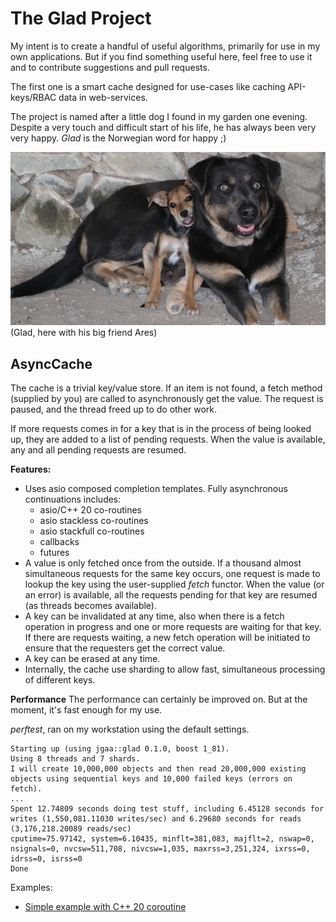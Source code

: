 # The Glad Project

My intent is to create a handful of useful algorithms, primarily for use in my own applications. But if you find something useful here, feel free to use it and to contribute suggestions and pull requests.

The first one is a smart cache designed for use-cases like caching API-keys/RBAC data in web-services. 

The project is named after a little dog I found in my garden one evening. Despite a very touch and difficult start of his life, he has always been very very happy. *Glad* is the Norwegian word for happy ;)

![Glad the dog](glad-the-dog/images/glad02.jpg)
(Glad, here with his big friend Ares)

## AsyncCache

The cache is a trivial key/value store. If an item is not found,
a fetch method (supplied by you) are called to asynchronously get the
value. The request is paused, and the thread freed up to do other work.

If more requests comes in for a key that is in the process of being looked up,
they are added to a list of pending requests. When the value is available,
any and all pending requests are resumed.

**Features:**
- Uses asio composed completion templates. Fully asynchronous continuations includes:
    - asio/C++ 20 co-routines
    - asio stackless co-routines
    - asio stackfull co-routines
    - callbacks
    - futures
- A value is only fetched once from the outside. If a thousand almost simultaneous requests for the same key occurs, one request is made to lookup the key using the user-supplied *fetch* functor. When the value (or an error) is available, all the requests pending for that key are resumed (as threads becomes available). 
- A key can be invalidated at any time, also when there is a fetch operation in progress and one or more requests are waiting for that key. If there are requests waiting, a new fetch operation will be initiated to ensure that the requesters get the correct value.
- A key can be erased at any time. 
- Internally, the cache use sharding to allow fast, simultaneous processing of different keys.

**Performance**
The performance can certainly be improved on. But at the moment, it's fast enough for my use.

*perftest*, ran on my workstation using the default settings.
```
Starting up (using jgaa::glad 0.1.0, boost 1_81).
Using 8 threads and 7 shards.
I will create 10,000,000 objects and then read 20,000,000 existing objects using sequential keys and 10,000 failed keys (errors on fetch).
...
Spent 12.74809 seconds doing test stuff, including 6.45128 seconds for writes (1,550,081.11030 writes/sec) and 6.29680 seconds for reads (3,176,218.20089 reads/sec)
cputime=75.97142, system=6.10435, minflt=381,083, majflt=2, nswap=0, nsignals=0, nvcsw=511,708, nivcsw=1,035, maxrss=3,251,324, ixrss=0, idrss=0, isrss=0
Done
```

Examples:
- [Simple example with C++ 20 coroutine](examples/cxx20-simple.cpp)
